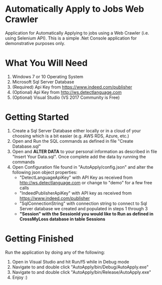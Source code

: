 # Automatically Apply to Jobs Web Crawler

Application for Automatically Applying to jobs using a Web Crawler (i.e. using Selenium API). This is a simple .Net Console application for demonstrative purposes only. 

# What You Will Need

1. Windows 7 or 10 Operating System
2. Microsoft Sql Server Database
3. (Required) Api Key from https://www.indeed.com/publisher
4. (Optional) Api Key from http://ws.detectlanguage.com
5. (Optional) Visual Studio (VS 2017 Community is Free)

# Getting Started

1. Create a Sql Server Database either locally or in a cloud of your choosing which is a bit easier (e.g. AWS RDS, Azure, etc.)
2. Open and Run the SQL commands as defined in file "Create Database.sql"
3. Open and **ALTER DATA** to your personal information as described in file "Insert Your Data.sql". Once complete add the data by running the commands
4. Open Configuration file found in "AutoApply/config.json" and alter the following json object properties:
	* "DetectLanguageApiKey" with API Key as received from http://ws.detectlanguage.com or change to "demo" for a few free calls
	* "IndeedPublisherApiKey" with API key as received from https://www.indeed.com/publisher
	* "SqlConnectionString" with connection string to connect to Sql Server database we created and populated in steps 1 through 3
	* **"Session" with the SessionId you would like to Run as defined in CrossMyLoss database in table Sessions**

# Getting Finished

Run the application by doing any of the following:

1. Open in Visual Studio and hit Run/f5 while in Debug mode
2. Navigate to and double click "AutoApply/bin/Debug/AutoApply.exe"
3. Navigate to and double click "AutoApply/bin/Release/AutoApply.exe"
4. Enjoy :)
